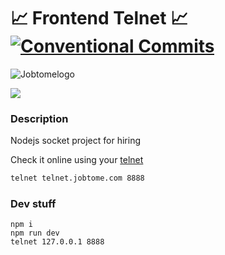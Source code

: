 # 📈 Frontend Telnet 📈 [![Conventional Commits](https://img.shields.io/badge/Conventional%20Commits-1.0.0-yellow.svg)](https://conventionalcommits.org)

![Jobtomelogo](https://mirror.jobtome.com/static/imgs/logodark.svg)

<img src="docs/terminal.gif" />

### Description

Nodejs socket project for hiring

Check it online using your [telnet](https://it.wikipedia.org/wiki/Telnet) 

```sh
telnet telnet.jobtome.com 8888
```

### Dev stuff

```
npm i
npm run dev
telnet 127.0.0.1 8888
```